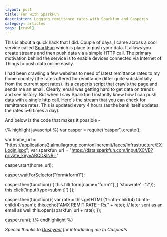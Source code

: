 ```yaml
---
layout: post
title: Fun with SparkFun
description: Logging remittance rates with Sparkfun and Casperjs
category: articles
tags: [crawl]
---
```


This is about a quick hack that I did. Couple of days, I came across a cool service called [SparkFun](https://data.sparkfun.com/) which is place to push your data. It allows you create streams and then push data via a simple HTTP call. The primary motivation behind the service is to enable devices connected via Internet of Things to push data online easily.

I had been crawling a few websites to need of latest remittance rates to my home country (the rates offered for remittance differ quite substantially from the current spot rates). Its a [casperjs](http://casperjs.org/) script that crawls the page and sends me an email. Clearly, email was getting hard to get data on trends and see history. But when I saw Sparkfun I instantly knew how I can push data with a single http call. Here's the [stream](https://data.sparkfun.com/streams/0llnrLvRyOFYXyv3yDD6) that you can check for remittance rates. This is updated every 4 hours (as the bank itself updates the rates 5-6 times a day).

And below is the code that makes it possible - 

{% highlight javascript %}
var casper = require('casper').create();
 
var home_url = "https://applications2.almullagroup.com/onlineremit/faces/infrastructure/EXLogin.jspx";
var sparkfun_url = "https://data.sparkfun.com/input/XCVB?private_key=ABCD&INR="
 
casper.start(home_url);

casper.waitForSelector("form#form1");
 
casper.then(function() {
	this.fill('form[name="form1"]',{ 'showrate' : '2'});
	this.click('input[type=submit]')
});
 
casper.then(function(){
	var rate = this.getHTML('tr:nth-child(4) td:nth-child(4) span');
	this.echo("AMX REMIT RATE - Rs." +  rate); // later sent as an email as well
	this.open(sparkfun_url + rate);
});
 
casper.run();
{% endhighlight %}

_Special thanks to [Dushyant](http://dushyantrao.github.io/) for introducing me to CasperJs_
